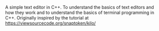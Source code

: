 A simple text editor in C++. To understand the basics of text editors and how they work and to understand the basics of terminal programming in C++. Originally inspired by the tutorial at https://viewsourcecode.org/snaptoken/kilo/